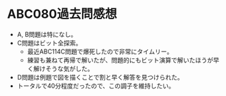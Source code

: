 # ABC080過去問感想

- A, B問題は特になし。
- C問題はビット全探索。
  - 最近ABC114C問題で爆死したので非常にタイムリー。
  - 練習も兼ねて再帰で解いたが、問題的にもビット演算で解いたほうが早く解けそうな気がした。
- D問題は例題で図を描くことで割と早く解答を見つけられた。
- トータルで40分程度だったので、この調子を維持したい。
